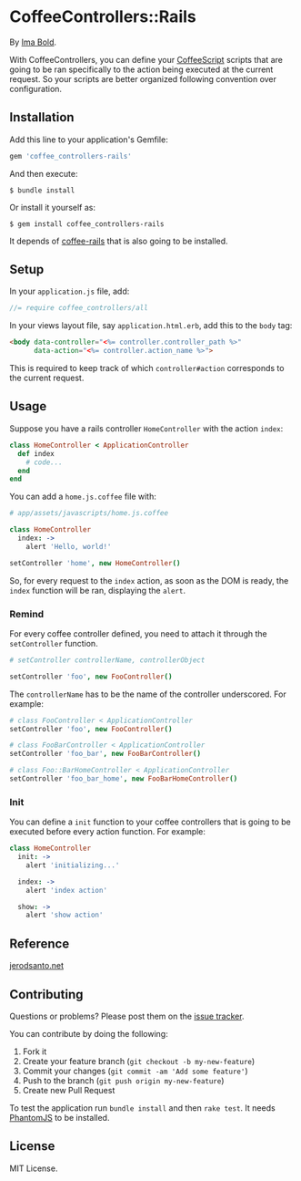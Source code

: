 # CoffeeControllers::Rails

By [Ima Bold](http://imabold.com).

With CoffeeControllers, you can define your [CoffeeScript](http://coffeescript.org/) scripts that are going to be ran specifically to the action being executed at the current request.
So your scripts are better organized following convention over configuration.

## Installation

Add this line to your application's Gemfile:

```ruby
gem 'coffee_controllers-rails'
```

And then execute:

    $ bundle install

Or install it yourself as:

    $ gem install coffee_controllers-rails

It depends of [coffee-rails](https://github.com/rails/coffee-rails) that is also going to be installed.

## Setup

In your `application.js` file, add:

```javascript
//= require coffee_controllers/all
```

In your views layout file, say `application.html.erb`, add this to the `body` tag:

```html
<body data-controller="<%= controller.controller_path %>"
      data-action="<%= controller.action_name %>">
```

This is required to keep track of which `controller#action` corresponds to the current request.

## Usage

Suppose you have a rails controller `HomeController` with the action `index`:

```ruby
class HomeController < ApplicationController
  def index
    # code...
  end
end
```


You can add a `home.js.coffee` file with:

```coffeescript
# app/assets/javascripts/home.js.coffee

class HomeController
  index: ->
    alert 'Hello, world!'

setController 'home', new HomeController()
```

So, for every request to the `index` action, as soon as the DOM is ready, the `index` function will be ran, displaying the `alert`.

### Remind

For every coffee controller defined, you need to attach it through the `setController` function.

```coffeescript
# setController controllerName, controllerObject

setController 'foo', new FooController()
```

The `controllerName` has to be the name of the controller underscored. For example:

```coffeescript
# class FooController < ApplicationController
setController 'foo', new FooController()

# class FooBarController < ApplicationController
setController 'foo_bar', new FooBarController()

# class Foo::BarHomeController < ApplicationController
setController 'foo_bar_home', new FooBarHomeController()
```

### Init

You can define a `init` function to your coffee controllers that is going to be executed before every action function. For example:

```coffeescript
class HomeController
  init: ->
    alert 'initializing...'

  index: ->
    alert 'index action'

  show: ->
    alert 'show action'
```

## Reference

[jerodsanto.net](http://jerodsanto.net/2012/02/a-simple-pattern-to-namespace-and-selectively-execute-certain-bits-of-javascript-depending-on-which-rails-controller-and-action-are-active/)

## Contributing

Questions or problems? Please post them on the [issue tracker](https://github.com/imaboldcompany/coffee_controllers-rails/issues).

You can contribute by doing the following:

1. Fork it
2. Create your feature branch (`git checkout -b my-new-feature`)
3. Commit your changes (`git commit -am 'Add some feature'`)
4. Push to the branch (`git push origin my-new-feature`)
5. Create new Pull Request

To test the application run `bundle install` and then `rake test`. It needs [PhantomJS](http://phantomjs.org/) to be installed.

## License

MIT License.
